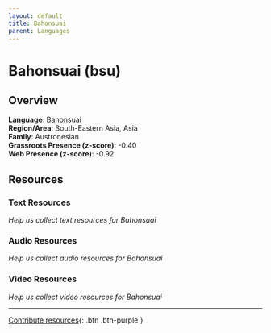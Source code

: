 ```yaml
---
layout: default
title: Bahonsuai
parent: Languages
---
```


# Bahonsuai (bsu)

## Overview

**Language**: Bahonsuai  
**Region/Area**: South-Eastern Asia, Asia  
**Family**: Austronesian  
**Grassroots Presence (z-score)**: -0.40  
**Web Presence (z-score)**: -0.92  

## Resources

### Text Resources
*Help us collect text resources for Bahonsuai*

### Audio Resources
*Help us collect audio resources for Bahonsuai*

### Video Resources
*Help us collect video resources for Bahonsuai*

---

[Contribute resources](https://forms.office.com/e/1SfLJx3u1r){: .btn .btn-purple }
